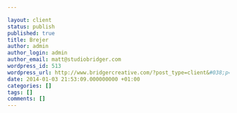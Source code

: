 ```yaml
---

layout: client
status: publish
published: true
title: Brejer
author: admin
author_login: admin
author_email: matt@studiobridger.com
wordpress_id: 513
wordpress_url: http://www.bridgercreative.com/?post_type=client&#038;p=513
date: 2014-01-03 21:53:09.000000000 +01:00
categories: []
tags: []
comments: []
---
```

